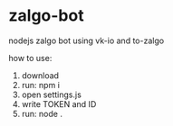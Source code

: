 # zalgo-bot
nodejs zalgo bot using vk-io and to-zalgo

how to use:
1) download
2) run: npm i
3) open settings.js
4) write TOKEN and ID
5) run: node .

